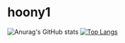 # hoony1
![Anurag's GitHub stats](https://github-readme-stats.vercel.app/api?username=hoonys1&show_icons=true&theme=radical)
[![Top Langs](https://github-readme-stats.vercel.app/api/top-langs/?username=hoonys1&layout=compact)](https://github.com/anuraghazra/github-readme-stats)
